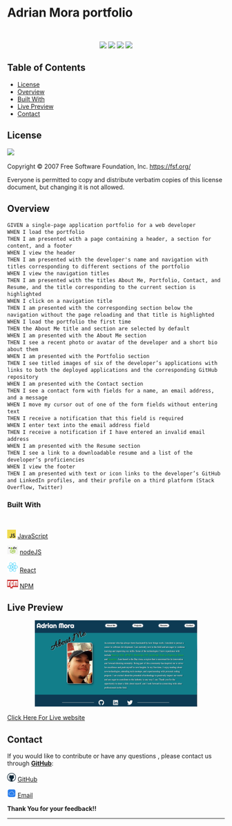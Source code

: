 # Adrian Mora portfolio
<br>
<p align="center">
    <img src="https://img.shields.io/badge/Javascript-yellow" />
    <img src="https://img.shields.io/badge/React-orange" />
    <img src="https://img.shields.io/badge/Node.js-purple" />
    <img src="https://img.shields.io/badge/NPM-gren" />
</p>


## Table of Contents
- [License](#license)
- [Overview](#overview)
- [Built With](#built-with)
- [Live Preview](#Live-Preview)
- [Contact](#contact)


## License

![](https://img.shields.io/badge/License-MIT-red.svg) 

Copyright © 2007 Free Software Foundation, Inc. <https://fsf.org/>

Everyone is permitted to copy and distribute verbatim copies of this license document, but changing it is not allowed.

## Overview

```
GIVEN a single-page application portfolio for a web developer
WHEN I load the portfolio
THEN I am presented with a page containing a header, a section for content, and a footer
WHEN I view the header
THEN I am presented with the developer's name and navigation with titles corresponding to different sections of the portfolio
WHEN I view the navigation titles
THEN I am presented with the titles About Me, Portfolio, Contact, and Resume, and the title corresponding to the current section is highlighted
WHEN I click on a navigation title
THEN I am presented with the corresponding section below the navigation without the page reloading and that title is highlighted
WHEN I load the portfolio the first time
THEN the About Me title and section are selected by default
WHEN I am presented with the About Me section
THEN I see a recent photo or avatar of the developer and a short bio about them
WHEN I am presented with the Portfolio section
THEN I see titled images of six of the developer’s applications with links to both the deployed applications and the corresponding GitHub repository
WHEN I am presented with the Contact section
THEN I see a contact form with fields for a name, an email address, and a message
WHEN I move my cursor out of one of the form fields without entering text
THEN I receive a notification that this field is required
WHEN I enter text into the email address field
THEN I receive a notification if I have entered an invalid email address
WHEN I am presented with the Resume section
THEN I see a link to a downloadable resume and a list of the developer’s proficiencies
WHEN I view the footer
THEN I am presented with text or icon links to the developer’s GitHub and LinkedIn profiles, and their profile on a third platform (Stack Overflow, Twitter) 
```


### Built With

<br>

 <img src="portfolio/src/images/javascript.png"  width="20" height="20">   [JavaScript](https://devdocs.io/javascript/)

 <img src="portfolio/src/images/NODE.JS-logo.png"  width="25" height="20">   [nodeJS](https://nodejs.org/en/docs/)

  <img src="portfolio/src/images/React512.png"  width="25" height="25">   [React](https://legacy.reactjs.org/docs/getting-started.html)

 <img src="portfolio/src/images/NPM-logo.png"  width="25" height="20">   [NPM](https://www.npmjs.com/)

## Live Preview

<p align="center">
      <img src="portfolio/src/images/live_website.png" alt="Logo" title="Populist"  height="200" width=""/>
</p>


[Click Here For Live website](https://moraadrian510.github.io/Portfolio_2/)

## Contact


If you would like to contribute or have any questions , please contact us through <u>**GitHub**</u>:

<img src="portfolio/src/images/GitHub.png"  width="20" height="20"> [GitHub](https://github.com/moraadrian510)

<img src="portfolio/src/images/icloud.jpg"  width="20" height="20"> [Email](mailto:moraadrian510@icloud.com)

**Thank You for your feedback!!**

---